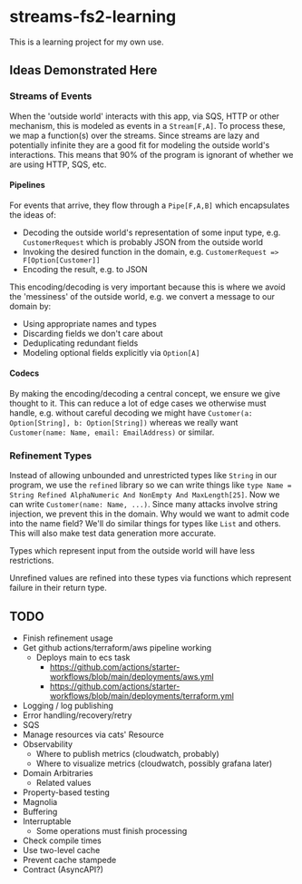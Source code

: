 # streams-fs2-learning

This is a learning project for my own use.

## Ideas Demonstrated Here

### Streams of Events

When the 'outside world' interacts with this app, via SQS, HTTP or other mechanism, this is modeled as events in a `Stream[F,A]`.  To process these, we map a function(s) over the streams.  Since streams are lazy and potentially infinite they are a good fit for modeling the outside world's interactions.  This means that 90% of the program is ignorant of whether we are using HTTP, SQS, etc.

#### Pipelines

For events that arrive, they flow through a `Pipe[F,A,B]` which encapsulates the ideas of:

- Decoding the outside world's representation of some input type, e.g. `CustomerRequest` which is probably JSON from the outside world
- Invoking the desired function in the domain, e.g. `CustomerRequest => F[Option[Customer]]`
- Encoding the result, e.g. to JSON

This encoding/decoding is very important because this is where we avoid the 'messiness' of the outside world, e.g. we convert a message to our domain by:

- Using appropriate names and types
- Discarding fields we don't care about
- Deduplicating redundant fields
- Modeling optional fields explicitly via `Option[A]`

#### Codecs

By making the encoding/decoding a central concept, we ensure we give thought to it.  This can reduce a lot of edge cases we otherwise must handle, e.g. without careful decoding we might have `Customer(a: Option[String], b: Option[String])` whereas we really want `Customer(name: Name, email: EmailAddress)` or similar.

### Refinement Types

Instead of allowing unbounded and unrestricted types like `String` in our program, we use the `refined` library so we can write things like `type Name = String Refined AlphaNumeric And NonEmpty And MaxLength[25]`.  Now we can write `Customer(name: Name, ...)`.  Since many attacks involve string injection, we prevent this in the domain.  Why would we want to admit code into the name field?  We'll do similar things for types like `List` and others.  This will also make test data generation more accurate.

Types which represent input from the outside world will have less restrictions.

Unrefined values are refined into these types via functions which represent failure in their return type.

## TODO

  - Finish refinement usage
  - Get github actions/terraform/aws pipeline working
    - Deploys main to ecs task
      - https://github.com/actions/starter-workflows/blob/main/deployments/aws.yml
      - https://github.com/actions/starter-workflows/blob/main/deployments/terraform.yml
  - Logging / log publishing
  - Error handling/recovery/retry  
  - SQS
  - Manage resources via cats' Resource
  - Observability
    - Where to publish metrics (cloudwatch, probably)
    - Where to visualize metrics (cloudwatch, possibly grafana later)
  - Domain Arbitraries
    - Related values
  - Property-based testing
  - Magnolia
  - Buffering
  - Interruptable
    - Some operations must finish processing
  - Check compile times
  - Use two-level cache
  - Prevent cache stampede
  - Contract (AsyncAPI?)